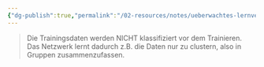 ```yaml
---
{"dg-publish":true,"permalink":"/02-resources/notes/ueberwachtes-lernverhalten/","tags":["ausbildung/gfn/ap1/vorbereitung","informatik/AI"],"noteIcon":"","updated":"2025-09-27T01:32:43.988+02:00"}
---
```


>Die Trainingsdaten werden NICHT klassifiziert vor dem
Trainieren. Das Netzwerk lernt dadurch z.B. die Daten nur zu
clustern, also in Gruppen zusammenzufassen.
